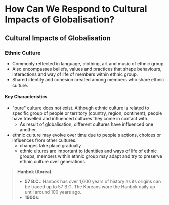 # How Can We Respond to Cultural Impacts of Globalisation?

## Cultural Impacts of Globalisation

### Ethnic Culture

- Commonly reflected in language, clothing, art and music of ethnic group
- Also encompasses beliefs, values and practices that shape behaviours, interactions and way of life of members within ethnic group.
- Shared identity and cohesion created among members who share ethnic culture.

#### Key Characteristics

- "pure" culture does not exist. Although ethnic culture is related to specific group of people or territory (country, region, continent), people have travelled and influenced cultures they come in contact with.
    * As result of globalisation, different cultures have influenced one another.
- ethnic culture may evolve over time due to people's actions, choices or influences from other cultures.
    * changes take place gradually
    * ethnic ultures are important to identities and ways of life of ethnic groups, members within ethnic group may adapt and try to preserve ethnic culture over generations.

> __Hanbok (Korea)__
>
> - __57 B.C.__: Hanbok has over 1,600 years of history as its origins can be traced up to 57 B.C. The Koreans wore the Hanbok daily up until around 100 years ago.
> - __1900s__: 
